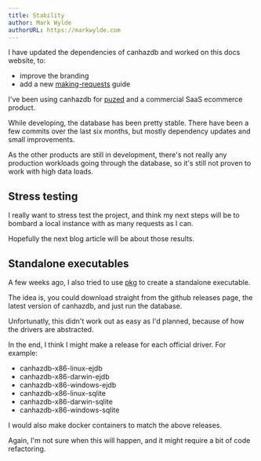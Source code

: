 ```yaml
---
title: Stability
author: Mark Wylde
authorURL: https://markwylde.com
---
```


I have updated the dependencies of canhazdb and worked on this docs website, to:
- improve the branding
- add a new [making-requests](/guides/making-requests) guide

I've been using canhazdb for [puzed](https://github.com/puzed/puzed-api) and a commercial SaaS ecommerce product.

While developing, the database has been pretty stable. There have been a few commits over the last six months, but mostly dependency updates and small improvements.

As the other products are still in development, there's not really any production workloads going through the database, so it's still not proven to work with high data loads.

## Stress testing
I really want to stress test the project, and think my next steps will be to bombard a local instance with as many requests as I can.

Hopefully the next blog article will be about those results.

## Standalone executables
A few weeks ago, I also tried to use [pkg](https://www.npmjs.com/package/pkg) to create a standalone executable.

The idea is, you could download straight from the github releases page, the latest version of canhazdb, and just run the database.

Unfortunatly, this didn't work out as easy as I'd planned, because of how the drivers are abstracted.

In the end, I think I might make a release for each official driver. For example:
- canhazdb-x86-linux-ejdb
- canhazdb-x86-darwin-ejdb
- canhazdb-x86-windows-ejdb
- canhazdb-x86-linux-sqlite
- canhazdb-x86-darwin-sqlite
- canhazdb-x86-windows-sqlite

I would also make docker containers to match the above releases.

Again, I'm not sure when this will happen, and it might require a bit of code refactoring.
